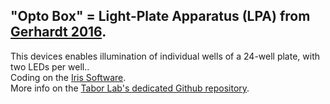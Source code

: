 
## "Opto Box" = Light-Plate Apparatus (LPA) from [Gerhardt 2016](https://www.nature.com/articles/srep35363). <br/>
This devices enables illumination of individual wells of a 24-well plate, with two LEDs per well.. <br/>
Coding on the [Iris Software](http://taborlab.github.io/Iris/). <br/>
More info on the [Tabor Lab's dedicated Github repository](https://github.com/taborlab/LPA-hardware).

